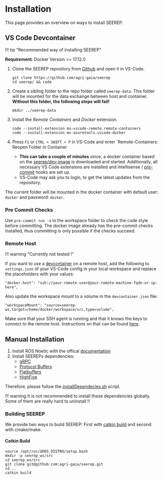 # Installation

This page provides an overview on ways to install SEEREP.

## VS Code Devcontainer

!!! tip "Recommended way of installing SEEREP"

**Requirement**: Docker Version >= 17.12.0

1. Clone the SEEREP repository from
   [Github](https://github.com/agri-gaia/seerep) and open it in VS-Code.

      ```
      git clone https://github.com/agri-gaia/seerep
      cd seerep/ && code
      ```

2. Create a sibling folder to the repo folder called `seerep-data`. This folder
   will be mounted for the data exchange between host and container. **Without
   this folder, the following steps will fail!**

      ```
      mkdir ../seerep-data
      ```

3. Install the _Remote Containers_ and _Docker_ extension.

      ```
      code --install-extension ms-vscode-remote.remote-containers
      code --install-extension ms-azuretools.vscode-docker
      ```

4. Press `F1` or `CTRL + SHIFT + P` in VS-Code and enter `Remote-Containers:
   Reopen Folder in Container
      - **This can take a couple of minutes** since, a docker container based on
         the [seerep/dev-image](https://hub.docker.com/r/seerep/dev-image) is
         downloaded and started. Additionally, all necessary VS Code extensions
         are installed and Intellisense / [pre-commit](#pre-commit-checks) hooks
         are set up.
      - VS-Code may ask you to login, to get the latest updates from the
        repository.

The current folder will be mounted in the docker container with default user:
`docker` and password: `docker`.

### Pre Commit Checks

   Use `pre-commit run -a` in the workspace folder to check the code style
   before committing. The docker image already has the pre-commit checks
   installed, thus committing is only possible if the checks succeed.

### Remote Host

!!! warning  "Currently not tested !"

If you want to use a
[devcontainer](https://code.visualstudio.com/docs/remote/containers) on a remote
host, add the following to `settings.json` of your VS-Code config in your local
workspace and replace the placeholders with your values:

```
"docker.host": "ssh://your-remote-user@your-remote-machine-fqdn-or-ip-here",
```

Also update the workspace mount to a volume in the `devcontainer.json` file:

```
"workspaceMount": "source=seerep-ws,target=/home/docker/workspace/src,type=volume",
```

Make sure that your SSH agent is running and that it knows the keys to connect
to the remote host. Instructions on that can be found
[here](https://code.visualstudio.com/docs/remote/containers#_using-ssh-keys).

## Manual Installation

1. Install ROS Noetic with the offical
   [documentation](http://wiki.ros.org/noetic/Installation)
2. Install SEEREPs dependencies:
      - [gRPC](https://grpc.io/docs/what-is-grpc/introduction/)
      - [Protocol Buffers](https://developers.google.com/protocol-buffers)
      - [Flatbuffers](https://google.github.io/flatbuffers/)
      - [HighFive](https://github.com/BlueBrain/HighFive)

Therefore, please follow the
[installDependecies.sh](https://github.com/agri-gaia/seerep/blob/master/.devcontainer/installDependencies.sh)
script.

!!! warning
    It is not recommended to install these dependencies globally. Some of them are really hard to uninstall !!

### Building SEEREP

We provide two ways to build SEEREP: First with [catkin
build](https://catkin-tools.readthedocs.io/en/latest/verbs/catkin_build.html)
and second with cmake/make.

#### Catkin Build

```
source /opt/ros/$ROS_DISTRO/setup.bash
mkdir -p seerep_ws/src
cd seerep_ws/src
git clone git@github.com:agri-gaia/seerep.git
cd ..
catkin build
```
